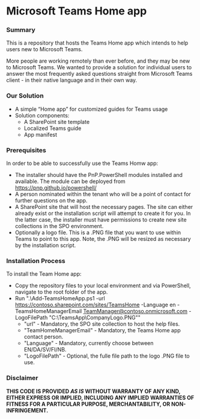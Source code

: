 # Microsoft Teams Home app #

### Summary ###
This is a repository that hosts the Teams Home app which intends to help users new to Microsoft Teams.

More people are working remotely than ever before, and they may be new to Microsoft Teams. We wanted to provide a solution for individual users to answer the most frequently asked questions straight from Microsoft Teams client - in their native language and in their own way. 

### Our Solution ###
- A simple “Home app” for customized guides for Teams usage
- Solution components:
  - A SharePoint site template
  - Localized Teams guide
  - App manifest
   
### Prerequisites ###
In order to be able to successfully use the Teams Homw app:
- The installer should have the PnP.PowerShell modules installed and available. The module can be deployed from https://pnp.github.io/powershell/
- A person nominated within the tenant who will be a point of contact for further questions on the app.
- A SharePoint site that will host the necessary pages. The site can either already exist or the installation script will attempt to create it for you. In the latter case, the installer must have permissions to create new site collections in the SPO environment.
- Optionally a logo file. This is a .PNG file that you want to use within Teams to point to this app. Note, the .PNG will be resized as necessary by the installation script.

### Installation Process ###
To install the Team Home app:
- Copy the repository files to your local environment and via PowerShell, navigate to the root folder of the app.
- Run ".\Add-TeamsHomeApp.ps1 -url https://contoso.sharepoint.com/sites/TeamsHome -Language en -TeamsHomeManagerEmail TeamManager@contoso.onmicrosoft.com -LogoFilePath "C:\TeamsApp\CompanyLogo.PNG""
  - "url" - Mandatory, the SPO site collection to host the help files.
  - "TeamHomeManagerEmail" - Mandatory, the Teams Home app contact person.
  - "Language" - Mandatory, currently choose between EN/DA/SV/FI/NB.
  - "LogoFilePath" - Optional, the fulle file path to the logo .PNG file to use.

### Disclaimer ###
**THIS CODE IS PROVIDED *AS IS* WITHOUT WARRANTY OF ANY KIND, EITHER EXPRESS OR IMPLIED, INCLUDING ANY IMPLIED WARRANTIES OF FITNESS FOR A PARTICULAR PURPOSE, MERCHANTABILITY, OR NON-INFRINGEMENT.**
